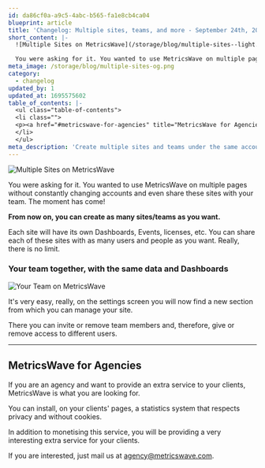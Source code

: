 ```yaml
---
id: da86cf0a-a9c5-4abc-b565-fa1e8cb4ca04
blueprint: article
title: 'Changelog: Multiple sites, teams, and more - September 24th, 2023'
short_content: |-
  ![Multiple Sites on MetricsWave](/storage/blog/multiple-sites--light.png)

  You were asking for it. You wanted to use MetricsWave on multiple pages without constantly changing accounts and even share these sites with your team. The moment has come!
meta_image: /storage/blog/multiple-sites-og.png
category:
  - changelog
updated_by: 1
updated_at: 1695575602
table_of_contents: |-
  <ul class="table-of-contents">
  <li class="">
  <p><a href="#metricswave-for-agencies" title="MetricsWave for Agencies">MetricsWave for Agencies</a></p>
  </li>
  </ul>
meta_description: 'Create multiple sites and teams under the same account and share your Dashboards, events and data with all your team. If you are an Agency, now you can configure your client site from your account and invite him.'
---
```

![Multiple Sites on MetricsWave](/storage/blog/multiple-sites--light.png)

You were asking for it. You wanted to use MetricsWave on multiple pages without constantly changing accounts and even share these sites with your team. The moment has come!

**From now on, you can create as many sites/teams as you want.**

Each site will have its own Dashboards, Events, licenses, etc. You can share each of these sites with as many users and people as you want. Really, there is no limit.

### Your team together, with the same data and Dashboards

![Your Team on MetricsWave](/storage/blog/your-team--light.png)

It's very easy, really, on the settings screen you will now find a new section from which you can manage your site.

There you can invite or remove team members and, therefore, give or remove access to different users.

---

## MetricsWave for Agencies

If you are an agency and want to provide an extra service to your clients, MetricsWave is what you are looking for.

You can install, on your clients' pages, a statistics system that respects privacy and without cookies.

In addition to monetising this service, you will be providing a very interesting extra service for your clients.

If you are interested, just mail us at [agency@metricswave.com](mailto:agency@metricswave.com).